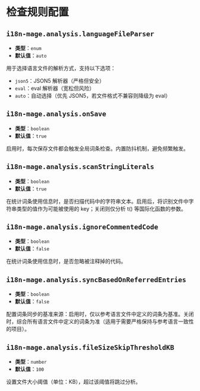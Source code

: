 # 检查规则配置

## `i18n-mage.analysis.languageFileParser`

- **类型**：`enum`
- **默认值**：`auto`

用于选择语言文件的解析方式，支持以下选项：

- `json5`：JSON5 解析器（严格但安全）
- `eval`：eval 解析器（宽松但风险）
- `auto`：自动选择（优先 JSON5，若文件格式不兼容则降级为 eval）

## `i18n-mage.analysis.onSave`

- **类型**：`boolean`
- **默认值**：`true`

启用时，每次保存文件都会触发全局词条检查。内置防抖机制，避免频繁触发。

## `i18n-mage.analysis.scanStringLiterals`

- **类型**：`boolean`
- **默认值**：`true`

在统计词条使用信息时，是否扫描代码中的字符串文本。启用后，将识别文件中字符串类型的值作为可能被使用的 key；关闭则仅分析 t() 等国际化函数的参数。

## `i18n-mage.analysis.ignoreCommentedCode`

- **类型**：`boolean`
- **默认值**：`false`

在统计词条使用信息时，是否忽略被注释掉的代码。

## `i18n-mage.analysis.syncBasedOnReferredEntries`

- **类型**：`boolean`
- **默认值**：`false`

配置词条同步的基准来源：启用时，仅以参考语言文件中定义的词条为基准。关闭时，综合所有语言文件中定义的词条为准（适用于需要严格保持与参考语言一致性的项目）。

## `i18n-mage.analysis.fileSizeSkipThresholdKB`

- **类型**：`number`
- **默认值**：`100`

设置文件大小阈值（单位：KB），超过该阈值将跳过分析。